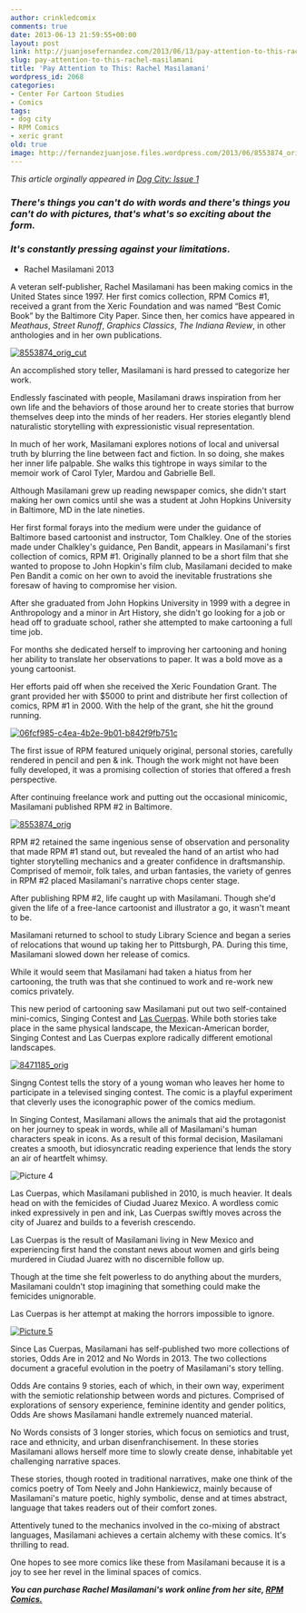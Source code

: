 ```yaml
---
author: crinkledcomix
comments: true
date: 2013-06-13 21:59:55+00:00
layout: post
link: http://juanjosefernandez.com/2013/06/13/pay-attention-to-this-rachel-masilamani/
slug: pay-attention-to-this-rachel-masilamani
title: 'Pay Attention to This: Rachel Masilamani'
wordpress_id: 2068
categories:
- Center For Cartoon Studies
- Comics
tags:
- dog city
- RPM Comics
- xeric grant
old: true
image: http://fernandezjuanjose.files.wordpress.com/2013/06/8553874_orig_cut.jpg
---
```


_This article orginally appeared in [Dog City: Issue 1](http://www.dogcitypress.com/about)_


### _There's things you can't do with words and there's things you can't do with pictures, that's what's so exciting about the form._




### _It's constantly pressing against your limitations_.
- Rachel Masilamani 2013


A veteran self-publisher, Rachel Masilamani has been making comics in the United States since 1997. Her first comics collection, RPM Comics #1, received a grant from the Xeric Foundation and was named “Best Comic Book” by the Baltimore City Paper. Since then, her comics have appeared in _Meathaus_, _Street Runoff_, _Graphics Classics_, _The Indiana Review_, in other anthologies and in her own publications.

[![8553874_orig_cut](http://fernandezjuanjose.files.wordpress.com/2013/06/8553874_orig_cut.jpg)](http://fernandezjuanjose.files.wordpress.com/2013/06/8553874_orig_cut.jpg)

An accomplished story teller, Masilamani is hard pressed to categorize her work.

Endlessly fascinated with people, Masilamani draws inspiration from her own life and the behaviors of those around her to create stories that burrow themselves deep into the minds of her readers. Her stories elegantly blend naturalistic storytelling with expressionistic visual representation.

In much of her work, Masilamani explores notions of local and universal truth by blurring the line between fact and fiction. In so doing, she makes her inner life palpable. She walks this tightrope in ways similar to the memoir work of Carol Tyler, Mardou and Gabrielle Bell.

Although Masilamani grew up reading newspaper comics, she didn't start making her own comics until she was a student at John Hopkins University in Baltimore, MD in the late nineties.

Her first formal forays into the medium were under the guidance of Baltimore based cartoonist and instructor, Tom Chalkley. One of the stories made under Chalkley's guidance, Pen Bandit, appears in Masilamani's first collection of comics, RPM #1. Originally planned to be a short film that she wanted to propose to John Hopkin's film club, Masilamani decided to make Pen Bandit a comic on her own to avoid the inevitable frustrations she foresaw of having to compromise her vision.

After she graduated from John Hopkins University in 1999 with a degree in Anthropology and a minor in Art History, she didn't go looking for a job or head off to graduate school, rather she attempted to make cartooning a full time job.

For months she dedicated herself to improving her cartooning and honing her ability to translate her observations to paper. It was a bold move as a young cartoonist.

Her efforts paid off when she received the Xeric Foundation Grant. The grant provided her with $5000 to print and distribute her first collection of comics, RPM #1 in 2000. With the help of the grant, she hit the ground running.

[![06fcf985-c4ea-4b2e-9b01-b842f9fb751c](http://fernandezjuanjose.files.wordpress.com/2013/06/06fcf985-c4ea-4b2e-9b01-b842f9fb751c.jpeg)](http://fernandezjuanjose.files.wordpress.com/2013/06/06fcf985-c4ea-4b2e-9b01-b842f9fb751c.jpeg)

The first issue of RPM featured uniquely original, personal stories, carefully rendered in pencil and pen & ink. Though the work might not have been fully developed, it was a promising collection of stories that offered a fresh perspective.

After continuing freelance work and putting out the occasional minicomic, Masilamani published RPM #2 in Baltimore.

[![8553874_orig](http://fernandezjuanjose.files.wordpress.com/2013/06/8553874_orig.jpeg)](http://fernandezjuanjose.files.wordpress.com/2013/06/8553874_orig.jpeg)

RPM #2 retained the same ingenious sense of observation and personality that made RPM #1 stand out, but revealed the hand of an artist who had tighter storytelling mechanics and a greater confidence in draftsmanship. Comprised of memoir, folk tales, and urban fantasies, the variety of genres in RPM #2 placed Masilamani's narrative chops center stage.

After publishing RPM #2, life caught up with Masilamani. Though she'd given the life of a free-lance cartoonist and illustrator a go, it wasn't meant to be.

Masilamani returned to school to study Library Science and began a series of relocations that wound up taking her to Pittsburgh, PA. During this time, Masilamani slowed down her release of comics.

While it would seem that Masilamani had taken a hiatus from her cartooning, the truth was that she continued to work and re-work new comics privately.

This new period of cartooning saw Masilamani put out two self-contained mini-comics, Singing Contest and [Las Cuerpas](http://www.rpmcomics.com/1/post/2013/02/las-cuerpas.html). While both stories take place in the same physical landscape, the Mexican-American border, Singing Contest and Las Cuerpas explore radically different emotional landscapes.

[![8471185_orig](http://fernandezjuanjose.files.wordpress.com/2013/06/8471185_orig.jpeg)](http://fernandezjuanjose.files.wordpress.com/2013/06/8471185_orig.jpeg)

Singng Contest tells the story of a young woman who leaves her home to participate in a televised singing contest. The comic is a playful experiment that cleverly uses the iconographic power of the comics medium.

In Singing Contest, Masilamani allows the animals that aid the protagonist on her journey to speak in words, while all of Masilamani's human characters speak in icons. As a result of this formal decision, Masilamani creates a smooth, but idiosyncratic reading experience that lends the story an air of heartfelt whimsy.

![Picture 4](http://fernandezjuanjose.files.wordpress.com/2013/06/picture-4.png)

Las Cuerpas, which Masilamani published in 2010, is much heavier. It deals head on with the femicides of Ciudad Juarez Mexico. A wordless comic inked expressively in pen and ink, Las Cuerpas swiftly moves across the city of Juarez and builds to a feverish crescendo.

Las Cuerpas is the result of Masilamani living in New Mexico and experiencing first hand the constant news about women and girls being murdered in Ciudad Juarez with no discernible follow up.

Though at the time she felt powerless to do anything about the murders, Masilamani couldn't stop imagining that something could make the femicides unignorable.

Las Cuerpas is her attempt at making the horrors impossible to ignore.

[![Picture 5](http://fernandezjuanjose.files.wordpress.com/2013/06/picture-5.png)](http://fernandezjuanjose.files.wordpress.com/2013/06/picture-5.png)

Since Las Cuerpas, Masilamani has self-published two more collections of stories, Odds Are in 2012 and No Words in 2013. The two collections document a graceful evolution in the poetry of Masilamani's story telling.

Odds Are contains 9 stories, each of which, in their own way, experiment with the semiotic relationship between words and pictures. Comprised of explorations of sensory experience, feminine identity and gender politics, Odds Are shows Masilamani handle extremely nuanced material.

No Words consists of 3 longer stories, which focus on semiotics and trust, race and ethnicity, and urban disenfranchisement. In these stories Masilamani allows herself more time to slowly create dense, inhabitable yet challenging narrative spaces.

These stories, though rooted in traditional narratives, make one think of the comics poetry of Tom Neely and John Hankiewicz, mainly because of Masilamani's mature poetic, highly symbolic, dense and at times abstract, language that takes readers out of their comfort zones.

Attentively tuned to the mechanics involved in the co-mixing of abstract languages, Masilamani achieves a certain alchemy with these comics. It's thrilling to read.

One hopes to see more comics like these from Masilamani because it is a joy to see her revel in the liminal spaces of comics.

**_You can purchase Rachel Masilamani's work online from her site, [RPM Comics.](http://www.rpmcomics.com/shop.html)_**
